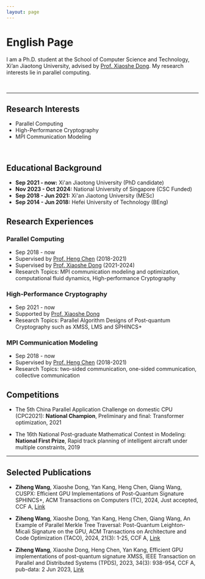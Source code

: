 ```yaml
---
layout: page
---
```


# English Page

<!-- <img src="/images/wangziheng.jpg" class="floatpic" width="200" height="200"> -->


I am a Ph.D. student at the School of Computer Science and Technology, Xi’an Jiaotong University, advised by [Prof. Xiaoshe Dong](https://gr.xjtu.edu.cn/en/web/xsdong/home). 
My research interests lie in parallel computing. 

<br>

---

## Research Interests

- Parallel Computing
- High-Performance Cryptography
- MPI Communication Modeling

<br>

## Educational Background

- **Sep 2021 - now:** Xi'an Jiaotong University (PhD candidate)
- **Nov 2023 - Oct 2024:** National University of Singapore (CSC Funded)
- **Sep 2018 - Jun 2021:** Xi'an Jiaotong University (MESc)
- **Sep 2014 - Jun 2018:** Hefei University of Technology (BEng)

## Research Experiences
### Parallel Computing
- Sep 2018 - now
- Supervised by [Prof. Heng Chen](https://gr.xjtu.edu.cn/web/hengchen) (2018-2021)
- Supervised by [Prof. Xiaoshe Dong](https://gr.xjtu.edu.cn/en/web/xsdong/home) (2021-2024)
- Research Topics: MPI communication modeling and optimization, computational fluid dynamics, High-performance Cryptography<br>

### High-Performance Cryptography
- Sep 2021 - now
- Supported by [Prof. Xiaoshe Dong](https://gr.xjtu.edu.cn/en/web/xsdong/home)
- Research Topics: Parallel Algorithm Designs of Post-quantum Cryptography such as XMSS, LMS and SPHINCS+<br>

### MPI Communication Modeling
- Sep 2018 - now
- Supervised by [Prof. Heng Chen](https://gr.xjtu.edu.cn/web/hengchen) (2018-2021)
- Research Topics: two-sided communication, one-sided communication, collective communication<br>

## Competitions

- The 5th China Parallel Application Challenge on domestic CPU (CPC2021): **National Champion**, Preliminary and final: Transformer optimization, 2021

- The 16th National Post-graduate Mathematical Contest in Modeling: **National First Prize**, Rapid track planning of intelligent aircraft under multiple constraints, 2019


---

## Selected Publications
- **Ziheng Wang**, Xiaoshe Dong, Yan Kang, Heng Chen, Qiang Wang, CUSPX: Efficient GPU Implementations of Post-Quantum Signature SPHINCS+, ACM Transactions on Computers (TC), 2024, Just accepted, CCF A, [Link](https://doi.org/10.1109/TC.2024.3457736)

- **Ziheng Wang**, Xiaoshe Dong, Yan Kang, Heng Chen, Qiang Wang, An Example of Parallel Merkle Tree Traversal: Post-Quantum Leighton-Micali Signature on the GPU, ACM Transactions on Architecture and Code Optimization (TACO), 2024, 21(3): 1-25, CCF A, [Link](https://doi.org/10.1145/3659209)

- **Ziheng Wang**, Xiaoshe Dong, Heng Chen, Yan Kang, Efficient GPU implementations of post-quantum signature XMSS, IEEE Transaction on Parallel and Distributed Systems (TPDS), 2023, 34(3): 938-954, CCF A, pub-data: 2 Jun 2023, [Link](https://doi.org/10.1109/TPDS.2022.3233348)
<br>


